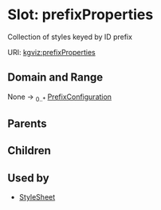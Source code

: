 
# Slot: prefixProperties


Collection of styles keyed by ID prefix

URI: [kgviz:prefixProperties](https://w3id.org/kgviz/prefixProperties)


## Domain and Range

None &#8594;  <sub>0..\*</sub> [PrefixConfiguration](PrefixConfiguration.md)

## Parents


## Children


## Used by

 * [StyleSheet](StyleSheet.md)
